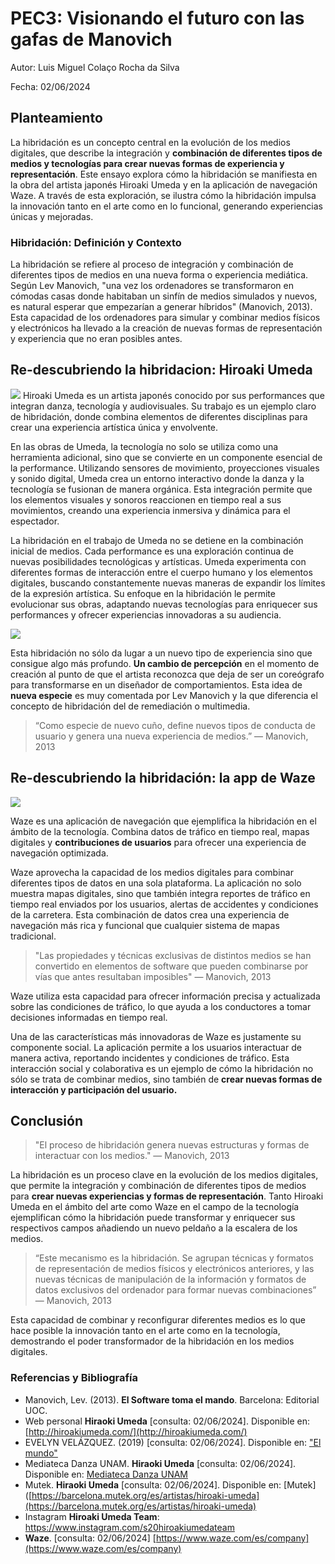# PEC3: Visionando el futuro con las gafas de Manovich

Autor: Luis Miguel Colaço Rocha da Silva

Fecha: 02/06/2024

## Planteamiento


La hibridación es un concepto central en la evolución de los medios digitales, que describe la integración y **combinación de diferentes tipos de medios y tecnologías para crear nuevas formas de experiencia y representación**. Este ensayo explora cómo la hibridación se manifiesta en la obra del artista japonés Hiroaki Umeda y en la aplicación de navegación Waze. A través de esta exploración, se ilustra cómo la hibridación impulsa la innovación tanto en el arte como en lo funcional, generando experiencias únicas y mejoradas.

### Hibridación: Definición y Contexto

La hibridación se refiere al proceso de integración y combinación de diferentes tipos de medios en una nueva forma o experiencia mediática. Según Lev Manovich, "una vez los ordenadores se transformaron en cómodas casas donde habitaban un sinfín de medios simulados y nuevos, es natural esperar que empezarían a generar híbridos" (Manovich, 2013)​​. Esta capacidad de los ordenadores para simular y combinar medios físicos y electrónicos ha llevado a la creación de nuevas formas de representación y experiencia que no eran posibles antes.


## Re-descubriendo la hibridacion: Hiroaki Umeda
![](https://lh7-us.googleusercontent.com/N2VA05PnGck9y-eB2DFZyQ5wEZUht8lcXwAB0z53tnRKKBU_EgwQNc7XI17KumowgCVywvgZIUxYkeNLBCNflG7oBn-AwYJBJe-X1Vq8mSrVneIBjDnBcYR1yekhhVOEYulnVpzw5-iCCrzc_GTcXlU)
Hiroaki Umeda es un artista japonés conocido por sus performances que integran danza, tecnología y audiovisuales. Su trabajo es un ejemplo claro de hibridación, donde combina elementos de diferentes disciplinas para crear una experiencia artística única y envolvente.

  

En las obras de Umeda, la tecnología no solo se utiliza como una herramienta adicional, sino que se convierte en un componente esencial de la performance. Utilizando sensores de movimiento, proyecciones visuales y sonido digital, Umeda crea un entorno interactivo donde la danza y la tecnología se fusionan de manera orgánica. Esta integración permite que los elementos visuales y sonoros reaccionen en tiempo real a sus movimientos, creando una experiencia inmersiva y dinámica para el espectador.

La hibridación en el trabajo de Umeda no se detiene en la combinación inicial de medios. Cada performance es una exploración continua de nuevas posibilidades tecnológicas y artísticas. Umeda experimenta con diferentes formas de interacción entre el cuerpo humano y los elementos digitales, buscando constantemente nuevas maneras de expandir los límites de la expresión artística. Su enfoque en la hibridación le permite evolucionar sus obras, adaptando nuevas tecnologías para enriquecer sus performances y ofrecer experiencias innovadoras a su audiencia.

![](https://lh7-us.googleusercontent.com/6RcT0nIcRjrFBcImPvhalONLMCOxNBKBCLI5wT3EzSvV4oOK578oUDrrd5j6NS74t5IQzKUWRpY7T2hlKcVlG9VoHRu9_WEWQ17FH4I5vMU6JKRqjCE0CzHiPK_RI0ymtSz5JUv2qshxoGRAM2un6-8)

Esta hibridación no sólo da lugar a un nuevo tipo de experiencia sino que consigue algo más profundo. **Un cambio de percepción** en el momento de creación al punto de que el artista reconozca que deja de ser un coreógrafo para transformarse en un diseñador de comportamientos. Esta idea de **nueva especie** es muy comentada por Lev Manovich y la que diferencia el concepto de hibridación del de remediación o multimedia.

>“Como especie de nuevo cuño, define nuevos tipos de conducta de usuario y genera una nueva experiencia de medios.” — Manovich, 2013



## Re-descubriendo la hibridación: la app de Waze

![](https://lh7-us.googleusercontent.com/Snn3Gk4CYXh4dQw_KgVQBVTr9faIPUzynWcHa4Uwynqwyz7i6gOypxyhYfy9n4HTm1h5GzkW6QYfrL5qlc8EJ9YXUDd-Gd5FcN1rSCrNtIrnrRT5h0y7b4RHnxMjDcV4QVkYjRgJd-spIbrRPHq5AFk)

Waze es una aplicación de navegación que ejemplifica la hibridación en el ámbito de la tecnología. Combina datos de tráfico en tiempo real, mapas digitales y **contribuciones de usuarios** para ofrecer una experiencia de navegación optimizada.

Waze aprovecha la capacidad de los medios digitales para combinar diferentes tipos de datos en una sola plataforma. La aplicación no solo muestra mapas digitales, sino que también integra reportes de tráfico en tiempo real enviados por los usuarios, alertas de accidentes y condiciones de la carretera. Esta combinación de datos crea una experiencia de navegación más rica y funcional que cualquier sistema de mapas tradicional.

>"Las propiedades y técnicas exclusivas de distintos medios se han convertido en elementos de software que pueden combinarse por vías que antes resultaban imposibles"​​ — Manovich, 2013

Waze utiliza esta capacidad para ofrecer información precisa y actualizada sobre las condiciones de tráfico, lo que ayuda a los conductores a tomar decisiones informadas en tiempo real.

Una de las características más innovadoras de Waze es justamente su componente social. La aplicación permite a los usuarios interactuar de manera activa, reportando incidentes y condiciones de tráfico. Esta interacción social y colaborativa es un ejemplo de cómo la hibridación no sólo se trata de combinar medios, sino también de **crear nuevas formas de interacción y participación del usuario.**

  
  

## Conclusión

  

> "El proceso de hibridación genera nuevas estructuras y formas de interactuar con los medios." — Manovich, 2013

La hibridación es un proceso clave en la evolución de los medios digitales, que permite la integración y combinación de diferentes tipos de medios para **crear nuevas experiencias y formas de representación**. Tanto Hiroaki Umeda en el ámbito del arte como Waze en el campo de la tecnología ejemplifican cómo la hibridación puede transformar y enriquecer sus respectivos campos añadiendo un nuevo peldaño a la escalera de los medios.

>“Este mecanismo es la hibridación. Se agrupan técnicas y formatos de representación de medios físicos y electrónicos anteriores, y las nuevas técnicas de manipulación de la información y formatos de datos exclusivos del ordenador para formar nuevas combinaciones” — Manovich, 2013

Esta capacidad de combinar y reconfigurar diferentes medios es lo que hace posible la innovación tanto en el arte como en la tecnología, demostrando el poder transformador de la hibridación en los medios digitales.


### Referencias y Bibliografía

- Manovich, Lev. (2013). **El Software toma el mando**. Barcelona: Editorial UOC.
- Web personal **Hiraoki Umeda** [consulta: 02/06/2024]. Disponible en: [http://hiroakiumeda.com/](http://hiroakiumeda.com/)
- EVELYN VELÁZQUEZ. (2019) [consulta: 02/06/2024]. Disponible en: ["El mundo"](https://www.elmundo.es/cultura/danza/2019/07/11/5d263a73fdddffcc638b4626.html)
- Mediateca Danza UNAM. **Hiraoki Umeda** [consulta: 02/06/2024]. Disponible en: [Mediateca Danza UNAM](https://mediatecadanzaunam.mx/acervo-item/hiroaki-umeda/)
- Mutek. **Hiraoki Umeda** [consulta: 02/06/2024]. Disponible en: [Mutek]([https://barcelona.mutek.org/es/artistas/hiroaki-umeda](https://barcelona.mutek.org/es/artistas/hiroaki-umeda)
- Instagram **Hiroaki Umeda Team**: https://www.instagram.com/s20hiroakiumedateam
- **Waze**. [consulta: 02/06/2024] [https://www.waze.com/es/company](https://www.waze.com/es/company)

